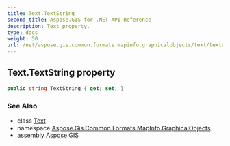 ```yaml
---
title: Text.TextString
second_title: Aspose.GIS for .NET API Reference
description: Text property. 
type: docs
weight: 50
url: /net/aspose.gis.common.formats.mapinfo.graphicalobjects/text/textstring/
---
```

## Text.TextString property

```csharp
public string TextString { get; set; }
```

### See Also

* class [Text](../)
* namespace [Aspose.Gis.Common.Formats.MapInfo.GraphicalObjects](../../text/)
* assembly [Aspose.GIS](../../../)



